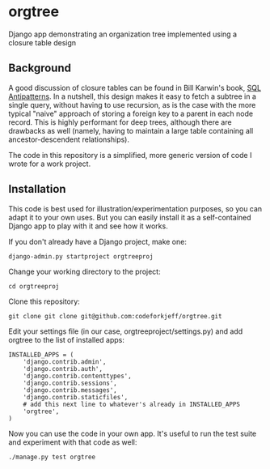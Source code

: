 orgtree
=======

Django app demonstrating an organization tree implemented using a closure table design

Background
----------

A good discussion of closure tables can be found in Bill Karwin's book, [SQL Antipatterns](http://pragprog.com/book/bksqla/sql-antipatterns). In a nutshell, this design makes it easy to fetch a subtree in a single query, without having to use recursion, as is the case with the more typical "naive" approach of storing a foreign key to a parent in each node record. This is highly performant for deep trees, although there are drawbacks as well (namely, having to maintain a large table containing all ancestor-descendent relationships).

The code in this repository is a simplified, more generic version of code I wrote for a work project.

Installation
------------

This code is best used for illustration/experimentation purposes, so you can adapt it to your own uses. But you can easily install it as a self-contained Django app to play with it and see how it works.

If you don't already have a Django project, make one:

    django-admin.py startproject orgtreeproj

Change your working directory to the project:

    cd orgtreeproj

Clone this repository:

    git clone git clone git@github.com:codeforkjeff/orgtree.git
    
Edit your settings file (in our case, orgtreeproject/settings.py) and add orgtree to the list of installed apps:

    INSTALLED_APPS = (
        'django.contrib.admin',
        'django.contrib.auth',
        'django.contrib.contenttypes',
        'django.contrib.sessions',
        'django.contrib.messages',
        'django.contrib.staticfiles',
        # add this next line to whatever's already in INSTALLED_APPS
        'orgtree',
    )

Now you can use the code in your own app. It's useful to run the test suite and experiment with that code as well:

    ./manage.py test orgtree
